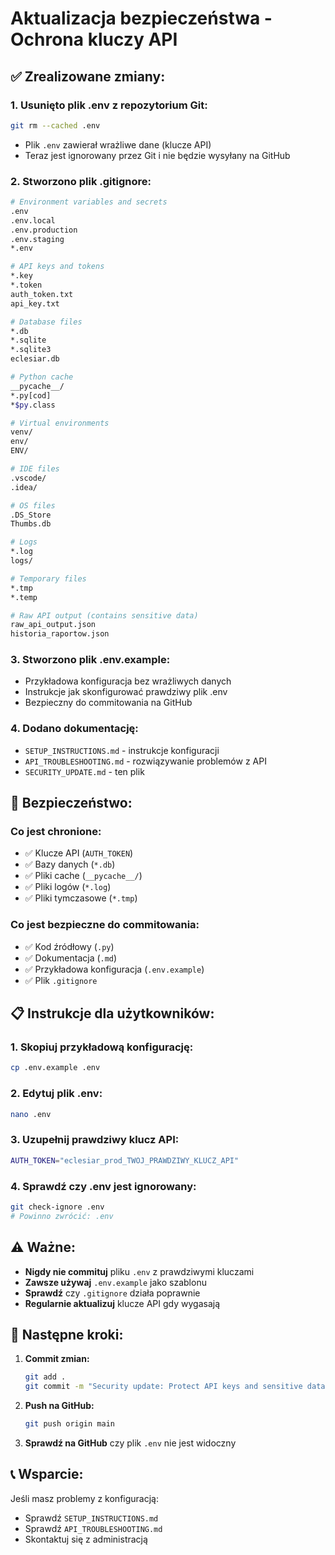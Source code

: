 # Aktualizacja bezpieczeństwa - Ochrona kluczy API

## ✅ **Zrealizowane zmiany:**

### **1. Usunięto plik .env z repozytorium Git:**
```bash
git rm --cached .env
```
- Plik `.env` zawierał wrażliwe dane (klucze API)
- Teraz jest ignorowany przez Git i nie będzie wysyłany na GitHub

### **2. Stworzono plik .gitignore:**
```bash
# Environment variables and secrets
.env
.env.local
.env.production
.env.staging
*.env

# API keys and tokens
*.key
*.token
auth_token.txt
api_key.txt

# Database files
*.db
*.sqlite
*.sqlite3
eclesiar.db

# Python cache
__pycache__/
*.py[cod]
*$py.class

# Virtual environments
venv/
env/
ENV/

# IDE files
.vscode/
.idea/

# OS files
.DS_Store
Thumbs.db

# Logs
*.log
logs/

# Temporary files
*.tmp
*.temp

# Raw API output (contains sensitive data)
raw_api_output.json
historia_raportow.json
```

### **3. Stworzono plik .env.example:**
- Przykładowa konfiguracja bez wrażliwych danych
- Instrukcje jak skonfigurować prawdziwy plik .env
- Bezpieczny do commitowania na GitHub

### **4. Dodano dokumentację:**
- `SETUP_INSTRUCTIONS.md` - instrukcje konfiguracji
- `API_TROUBLESHOOTING.md` - rozwiązywanie problemów z API
- `SECURITY_UPDATE.md` - ten plik

## 🔐 **Bezpieczeństwo:**

### **Co jest chronione:**
- ✅ Klucze API (`AUTH_TOKEN`)
- ✅ Bazy danych (`*.db`)
- ✅ Pliki cache (`__pycache__/`)
- ✅ Pliki logów (`*.log`)
- ✅ Pliki tymczasowe (`*.tmp`)

### **Co jest bezpieczne do commitowania:**
- ✅ Kod źródłowy (`.py`)
- ✅ Dokumentacja (`.md`)
- ✅ Przykładowa konfiguracja (`.env.example`)
- ✅ Plik `.gitignore`

## 📋 **Instrukcje dla użytkowników:**

### **1. Skopiuj przykładową konfigurację:**
```bash
cp .env.example .env
```

### **2. Edytuj plik .env:**
```bash
nano .env
```

### **3. Uzupełnij prawdziwy klucz API:**
```bash
AUTH_TOKEN="eclesiar_prod_TWOJ_PRAWDZIWY_KLUCZ_API"
```

### **4. Sprawdź czy .env jest ignorowany:**
```bash
git check-ignore .env
# Powinno zwrócić: .env
```

## ⚠️ **Ważne:**

- **Nigdy nie commituj** pliku `.env` z prawdziwymi kluczami
- **Zawsze używaj** `.env.example` jako szablonu
- **Sprawdź** czy `.gitignore` działa poprawnie
- **Regularnie aktualizuj** klucze API gdy wygasają

## 🚀 **Następne kroki:**

1. **Commit zmian:**
   ```bash
   git add .
   git commit -m "Security update: Protect API keys and sensitive data"
   ```

2. **Push na GitHub:**
   ```bash
   git push origin main
   ```

3. **Sprawdź na GitHub** czy plik `.env` nie jest widoczny

## 📞 **Wsparcie:**

Jeśli masz problemy z konfiguracją:
- Sprawdź `SETUP_INSTRUCTIONS.md`
- Sprawdź `API_TROUBLESHOOTING.md`
- Skontaktuj się z administracją
